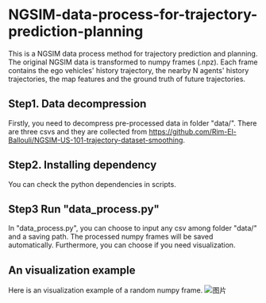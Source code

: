 # NGSIM-data-process-for-trajectory-prediction-planning
This is a NGSIM data process method for trajectory prediction and planning. The original NGSIM data is transformed to numpy frames (.npz). Each frame contains the ego vehicles' history trajectory, the nearby N agents' history trajectories, the map features and the ground truth of future trajectories.

## Step1. Data decompression
Firstly, you need to decompress pre-processed data in folder "data/". There are three csvs and they are collected from https://github.com/Rim-El-Ballouli/NGSIM-US-101-trajectory-dataset-smoothing.

## Step2. Installing dependency
You can check the python dependencies in scripts.

## Step3 Run "data_process.py"
In "data_process.py", you can choose to input any csv among folder "data/" and a saving path. The processed numpy frames will be saved automatically. Furthermore, you can choose if you need visualization.

## An visualization example
Here is an visualization example of a random numpy frame.
![图片](https://github.com/user-attachments/assets/ee8b9755-c7ed-495c-beb8-0d411dc265bf)

